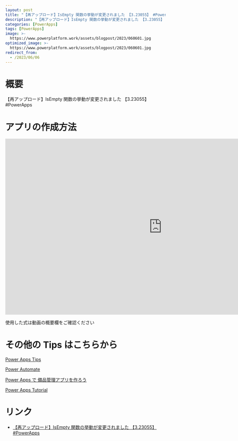 ```yaml
---
layout: post
title: "【再アップロード】IsEmpty 関数の挙動が変更されました 【3.23055】 #PowerApps"
description: "【再アップロード】IsEmpty 関数の挙動が変更されました 【3.23055】 #PowerAppsを動画で分かりやすく解説"
categories: [PowerApps]
tags: [PowerApps]
image: >-
  https://www.powerplatform.work/assets/blogpost/2023/060601.jpg
optimized_image: >-
  https://www.powerplatform.work/assets/blogpost/2023/060601.jpg
redirect_from:
  - /2023/06/06
---
```



#  概要

【再アップロード】IsEmpty 関数の挙動が変更されました 【3.23055】 #PowerApps


# アプリの作成方法

<iframe width="983" height="553" src="https://www.youtube.com/embed/ZPzHxam71Dk" title="YouTube video player" frameborder="0" allow="accelerometer; autoplay; clipboard-write; encrypted-media; gyroscope; picture-in-picture" allowfullscreen></iframe>


使用した式は動画の概要欄をご確認ください


# その他の Tips はこちらから

[Power Apps Tips](https://www.youtube.com/watch?v=VrAQf3JQ7yM&list=PLVhFi1fb3DqakSLVMn22DDcySXh9jtzi- )


[Power Automate](https://www.youtube.com/watch?v=-YnJYT0ASEM&list=PLVhFi1fb3Dqbzic6GieqnLFgD3aTj-eHA)


[Power Apps で 備品管理アプリを作ろう](https://www.youtube.com/playlist?list=PLVhFi1fb3DqZM3HKb8Hea6XEL96990Fyn)


[Power Apps Tutorial](https://www.youtube.com/playlist?list=PLVhFi1fb3DqalxpL974VvAJvV4iWoSbe_)


# リンク


- [【再アップロード】IsEmpty 関数の挙動が変更されました 【3.23055】 #PowerApps](https://www.youtube.com/watch?v=ZPzHxam71Dk)

